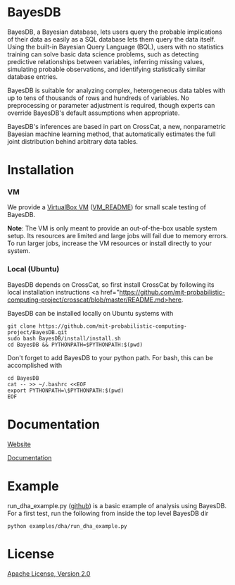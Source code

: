 BayesDB
==============

BayesDB, a Bayesian database, lets users query the probable implications of their data as easily as a SQL database lets them query the data itself. Using the built-in Bayesian Query Language (BQL), users with no statistics training can solve basic data science problems, such as detecting predictive relationships between variables, inferring missing values, simulating probable observations, and identifying statistically similar database entries.

BayesDB is suitable for analyzing complex, heterogeneous data tables with up to tens of thousands of rows and hundreds of variables. No preprocessing or parameter adjustment is required, though experts can override BayesDB's default assumptions when appropriate.

BayesDB's inferences are based in part on CrossCat, a new, nonparametric Bayesian machine learning method, that automatically estimates the full joint distribution behind arbitrary data tables.

# Installation

### VM

We provide a [VirtualBox VM](https://docs.google.com/file/d/0B_CtKGJ4pH2TX2VaTXRkMWFOeGM/edit?usp=drive_web) ([VM_README](https://github.com/mit-probabilistic-computing-project/vm-install-crosscat/blob/master/VM_README.md)) for small scale testing of BayesDB.

**Note**: The VM is only meant to provide an out-of-the-box usable system setup.  Its resources are limited and large jobs will fail due to memory errors.  To run larger jobs, increase the VM resources or install directly to your system.

### Local (Ubuntu)
BayesDB depends on CrossCat, so first install CrossCat by following its local installation instructions <a href="https://github.com/mit-probabilistic-computing-project/crosscat/blob/master/README.md>here</a>.

BayesDB can be installed locally on Ubuntu systems with

    git clone https://github.com/mit-probabilistic-computing-project/BayesDB.git
    sudo bash BayesDB/install/install.sh
    cd BayesDB && PYTHONPATH=$PYTHONPATH:$(pwd)

Don't forget to add BayesDB to your python path.  For bash, this can be accomplished with

    cd BayesDB
    cat -- >> ~/.bashrc <<EOF
    export PYTHONPATH=\$PYTHONPATH:$(pwd)
    EOF

# Documentation

[Website](http://probcomp.csail.mit.edu/bayesdb)

[Documentation](http://probcomp.csail.mit.edu/bayesdb/docs)

# Example

run\_dha\_example.py ([github](https://github.com/mit-probabilistic-computing-project/BayesDB/blob/master/examples/dha/run_dha_example.py)) is a basic example of analysis using BayesDB.  For a first test, run the following from inside the top level BayesDB dir

    python examples/dha/run_dha_example.py

# License

[Apache License, Version 2.0](https://github.com/mit-probabilistic-computing-project/bayesdb/blob/master/LICENSE)







